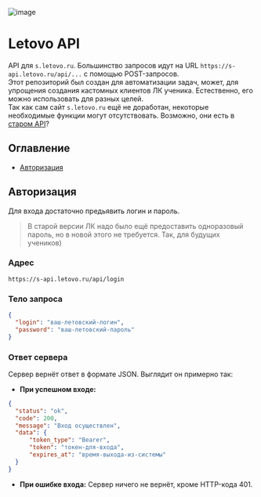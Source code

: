 ![image](https://user-images.githubusercontent.com/43724263/184696262-3d25bb6e-8366-4561-b553-3a17ff2506c7.png)

# Letovo API
API для `s.letovo.ru`. Большинство запросов идут на URL `https://s-api.letovo.ru/api/...` с помощью POST-запросов.<br>
Этот репозиторий был создан для автоматизации задач, может, для упрощения создания кастомных клиентов ЛК ученика. Естественно, его можно использовать для разных целей.<br>
Так как сам сайт `s.letovo.ru` ещё не доработан, некоторые необходимые функции могут отсутствовать. Возможно, они есть в [старом API](https://github.com/Milk-Cool/letovo-api/blob/main/OLD-API.md)?

## Оглавление
- [Авторизация](https://github.com/Milk-Cool/letovo-api/tree/main#%D0%B0%D0%B2%D1%82%D0%BE%D1%80%D0%B8%D0%B7%D0%B0%D1%86%D0%B8%D1%8F)

## Авторизация
Для входа достаточно предьявить логин и пароль.
> В старой версии ЛК надо было ещё предоставить одноразовый пароль, но в новой этого не требуется. Так, для будущих учеников)
### Адрес
`https://s-api.letovo.ru/api/login`
### Тело запроса
```json
{
  "login": "ваш-летовский-логин",
  "password": "ваш-летовский-пароль"
}
```
### Ответ сервера
Сервер вернёт ответ в формате JSON. Выглядит он примерно так:
- **При успешном входе:**
```json
{
  "status": "ok",
  "code": 200,
  "message": "Вход осуществлен",
  "data": {
      "token_type": "Bearer",
      "token": "токен-для-входа",
      "expires_at": "время-выхода-из-системы"
  }
}
```
- **При ошибке входа:**
Сервер ничего не вернёт, кроме HTTP-кода 401.

